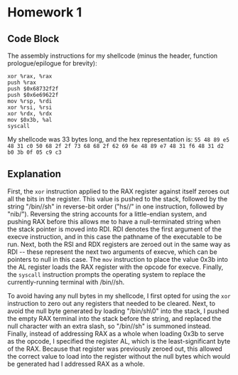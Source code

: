 # Homework 1
## Code Block
The assembly instructions for my shellcode (minus the header, function prologue/epilogue for brevity):
```
xor %rax, %rax
push %rax
push $0x68732f2f
push $0x6e69622f
mov %rsp, %rdi
xor %rsi, %rsi
xor %rdx, %rdx
mov $0x3b, %al
syscall
```
My shellcode was 33 bytes long, and the hex representation is:
`55 48 89 e5 48 31 c0 50 68 2f 2f 73 68 68 2f 62 69 6e 48 89 e7 48 31 f6 48 31 d2 b0 3b 0f 05 c9 c3`
## Explanation
First, the `xor` instruction applied to the RAX register against itself zeroes out all the bits in the register.
This value is pushed to the stack, followed by the string "/bin//sh" in reverse-bit order ("hs//" in one instruction, followed by "nib/"). 
Reversing the string accounts for a little-endian system, and pushing RAX before this allows me to have a null-terminated
string when the stack pointer is moved into RDI. RDI denotes the first argument of the execve instruction, and in this case the pathname of the executable to be run.
Next, both the RSI and RDX registers are zeroed out in the same way as RDI -- these represent the next two arguments of execve, which can be pointers to null in this case.
The `mov` instruction to place the value 0x3b into the AL register loads the RAX register with the opcode for execve.
Finally, the `syscall` instruction prompts the operating system to replace the currently-running terminal with /bin//sh.

To avoid having any null bytes in my shellcode, I first opted for using the `xor` instruction to zero out any registers that needed to be cleared. 
Next, to avoid the null byte generated by loading "/bin/sh\0" into the stack, I pushed the empty RAX terminal into the stack before the string, and replaced the null character
with an extra slash, so "/bin//sh" is summoned instead. Finally, instead of addressing RAX as a whole when loading 0x3b to serve as the opcode, I specified the register AL,
which is the least-significant byte of the RAX. Because that register was previously zeroed out, this allowed the correct value to load into the register without the
null bytes which would be generated had I addressed RAX as a whole.
